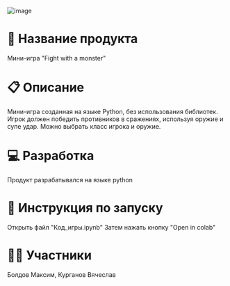 ![image](https://github.com/user-attachments/assets/7a80e155-9864-4da7-b1bb-cb84ed15eb39)
# 📌 Название продукта
Мини-игра "Fight with a monster"
# 📋 Описание
Мини-игра созданная на языке Python, без использования библиотек. Игрок должен победить противников в сражениях, используя оружие и супе удар. Можно выбрать класс игрока и оружие. 
# 💻 Разработка
Продукт разрабатывался на языке python
# 💬 Инструкция по запуску
Открыть файл "Код_игры.ipynb" 
Затем нажать кнопку "Open in colab"
# 🙎‍♂️ Участники
Болдов Максим, Курганов Вячеслав

